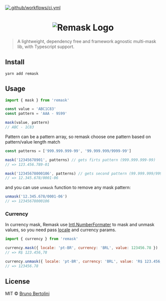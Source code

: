 [![.github/workflows/ci.yml](https://github.com/brunobertolini/remask/actions/workflows/ci.yml/badge.svg?branch=develop)](https://github.com/brunobertolini/remask/actions/workflows/ci.yml)

<h1 align="center">
  <img src="logo.png" alt="Remask Logo" />
</h1>

> A lightweight, dependency free and framework agnostic multi-mask lib, with Typescript support.

## Install

```
yarn add remask
```

## Usage

```js
import { mask } from 'remask'

const value = 'ABC1C83'
const pattern = 'AAA - 9S99'

mask(value, pattern)
// ABC - 1C83
```

Pattern can be a pattern array, so remask choose one pattern based on pattern/value length match

```js
const patterns = ['999.999.999-99', '99.999.999/9999-99']

mask('12345678901', patterns) // gets firts pattern (999.999.999-99)
// => 123.456.789-01

mask('12345678000106', patterns) // gets second pattern (99.999.999/9999-99)
// => 12.345.678/0001-06
```

and you can use `unmask` function to remove any mask pattern:

```js
unmask('12.345.678/0001-06')
// => 12345678000106
```

### Currency

In currency mask, Remask use [Intl.NumberFormater](https://developer.mozilla.org/pt-BR/docs/Web/JavaScript/Reference/Global_Objects/Intl/NumberFormat) to mask and unmask values, so you need pass [locale](https://developer.mozilla.org/pt-BR/docs/Web/JavaScript/Reference/Global_Objects/Intl#locale_negotiation) and currency params.

```js
import { currency } from 'remask'

currency.mask({ locale: 'pt-BR', currency: 'BRL', value: 123456.78 })
// => R$ 123.456,78

currency.unmask({ locale: 'pt-BR', currency: 'BRL', value: 'R$ 123.456,78' })
// => 123456.78
```

## License

MIT © [Bruno Bertolini](http://brunobertolini.com)
